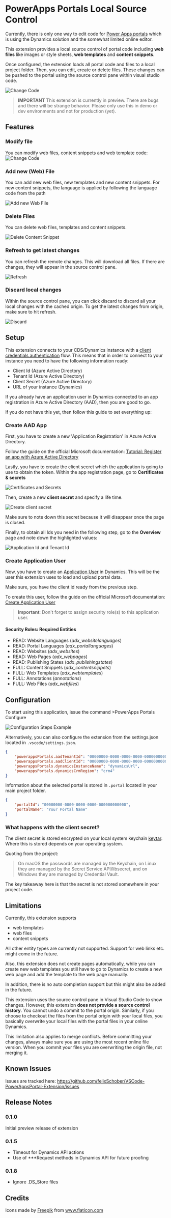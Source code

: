 # PowerApps Portals Local Source Control

Currently, there is only one way to edit code for [Power Apps portals](https://powerapps.microsoft.com/en-us/portals/) which is using the Dynamics solution and the somewhat limited online editor.

This extension provides a local source control of portal code including **web files** like images or style sheets, **web templates** and **content snippets**.

Once configured, the extension loads all portal code and files to a local project folder. Then, you can edit, create or delete files. These changes can be pushed to the portal using the source control pane within visual studio code.

![Change Code](https://github.com/felixSchober/VSCode-PowerAppsPortal-Extension/raw/master/readme/01_intro.gif)

>**IMPORTANT** This extension is currently in preview. There are bugs and there will be strange behavior. Please only use this in demo or dev environments and not for production (yet).

## Features

### Modify file

You can modify web files, content snippets and web template code:
![Change Code](https://github.com/felixSchober/VSCode-PowerAppsPortal-Extension/raw/master/readme/01_intro.gif)

### Add new (Web) File

You can add new web files, new templates and new content snippets. For new content snippets, the language is applied by following the language code from the path

![Add new Web File](https://github.com/felixSchober/VSCode-PowerAppsPortal-Extension/raw/master/readme/02_feature.gif)

### Delete Files

You can delete web files, templates and content snippets.

![Delete Content Snippet](https://github.com/felixSchober/VSCode-PowerAppsPortal-Extension/raw/master/readme/03_feature.gif)

### Refresh to get latest changes

You can refresh the remote changes. This will download all files. If there are changes, they will appear in the source control pane.

![Refresh](https://github.com/felixSchober/VSCode-PowerAppsPortal-Extension/raw/master/readme/04_feature.gif)

### Discard local changes

Within the source control pane, you can click discard to discard all your local changes with the cached origin. To get the latest changes from origin, make sure to hit refresh.

![Discard](https://github.com/felixSchober/VSCode-PowerAppsPortal-Extension/raw/master/readme/05_feature.gif)


## Setup

This extension connects to your CDS/Dynamics instance with a [client credentials authentication](https://docs.microsoft.com/en-us/azure/active-directory/develop/v2-oauth2-client-creds-grant-flow) flow. This means that in order to connect to your instance you need to have the following information ready:

- Client Id (Azure Active Directory)
- Tenant Id (Azure Active Directory)
- Client Secret (Azure Active Directory)
- URL of your instance (Dynamics)

If you already have an application user in Dynamics connected to an app registration in Azure Active Directory (AAD), then you are good to go.

If you do not have this yet, then follow this guide to set everything up:

### Create AAD App
First, you have to create a new 'Application Registration' in Azure Active Directory. 

Follow the guide on the official Microsoft documentation: [Tutorial: Register an app with Azure Active Directory
](https://docs.microsoft.com/en-us/powerapps/developer/common-data-service/walkthrough-register-app-azure-active-directory)

Lastly, you have to create the client secret which the application is going to use to obtain the token.
Within the app registration page, go to **Certificates & secrets**

![Certificates and Secrets](https://github.com/felixSchober/VSCode-PowerAppsPortal-Extension/raw/master/readme/01_appRegistrationSecret.png)

Then, create a new **client secret** and specify a life time.

![Create client secret](https://github.com/felixSchober/VSCode-PowerAppsPortal-Extension/raw/master/readme/02_appRegistrationSecret.png)

Make sure to note down this secret because it will disappear once the page is closed.

Finally, to obtain all Ids you need in the following step, go to the **Overview** page and note down the highlighted values:

![Application Id and Tenant Id](https://github.com/felixSchober/VSCode-PowerAppsPortal-Extension/raw/master/readme/03_appRegistrationSecret.png)

### Create Application User
Now, you have to create an [Application User](https://docs.microsoft.com/en-us/power-platform/admin/create-users-assign-online-security-roles#create-an-application-user) in Dynamics. This will be the user this extension uses to load and upload portal data.

Make sure, you have the client id ready from the previous step.

To create this user, follow the guide on the official Microsoft documentation: [Create Application User](https://docs.microsoft.com/en-us/powerapps/developer/common-data-service/use-single-tenant-server-server-authentication#application-user-creation)

> **Important**: Don't forget to assign security role(s) to this application user.

#### Security Roles: Required Entities

- READ: Website Languages (*adx_websitelanguages*)
- READ: Portal Languages (*adx_portallanguages*)
- READ: Websites (*adx_websites*)
- READ: Web Pages (*adx_webpages*)
- READ: Publishing States (*adx_publishingstates*)
- FULL: Content Snippets (*adx_contentsnippets*)
- FULL: Web Templates (*adx_webtemplates*)
- FULL: Annotations (*annotations*)
- FULL: Web Files (*adx_webfiles*)


## Configuration

To start using this application, issue the command >PowerApps Portals Configure

![Configuration Steps Example](https://github.com/felixSchober/VSCode-PowerAppsPortal-Extension/raw/master/readme/01_configuration.gif)

Alternatively, you can also configure the extension from the settings.json located in `.vscode/settings.json`.
```json
{
	"powerappsPortals.aadTenantId": "00000000-0000-0000-0000-000000000000",
	"powerappsPortals.aadClientId": "00000000-0000-0000-0000-000000000000",
	"powerappsPortals.dynamicsInstanceName": "dynamicsUrl",
	"powerappsPortals.dynamicsCrmRegion": "crm4"
}
```

Information about the selected portal is stored in `.portal` located in your main project folder.

```json
{
	"portalId": "00000000-0000-0000-0000-000000000000",
	"portalName": "Your Portal Name"
}
```

### What happens with the client secret?

The client secret is stored encrypted on your local system keychain [keytar](https://github.com/atom/node-keytar). Where this is stored depends on your operating system.

Quoting from the project:

> On macOS the passwords are managed by the Keychain, on Linux they are managed by the Secret Service API/libsecret, and on Windows they are managed by Credential Vault.

The key takeaway here is that the secret is not stored somewhere in your project code.

## Limitations

Currently, this extension supports
- web templates
- web files
- content snippets

All other entity types are currently not supported. Support for web links etc. might come in the future.

Also, this extension does not create pages automatically, while you can create new web templates you still have to go to Dynamics to create a new web page and add the template to the web page manually.

In addition, there is no auto completion support but this might also be added in the future.

This extension uses the source control pane in Visual Studio Code to show changes. However, this extension **does not provide a source control history**. You cannot undo a commit to the portal origin. Similarly, if you choose to checkout the files from the portal origin with your local files, you basically overwrite your local files with the portal files in your online Dynamics.

This limitation also applies to merge conflicts. Before committing your changes, always make sure you are using the most recent online file version. When you commit your files you are overwriting the origin file, not merging it.


## Known Issues

Issues are tracked here: https://github.com/felixSchober/VSCode-PowerAppsPortal-Extension/issues

## Release Notes

### 0.1.0

Initial preview release of extension

### 0.1.5

- Timeout for Dynamics API actions
- Use of ***Request methods in Dynamics API for future proofing

### 0.1.8

- Ignore .DS_Store files

## Credits
Icons made by [Freepik](https://www.flaticon.com/authors/freepik) from www.flaticon.com
